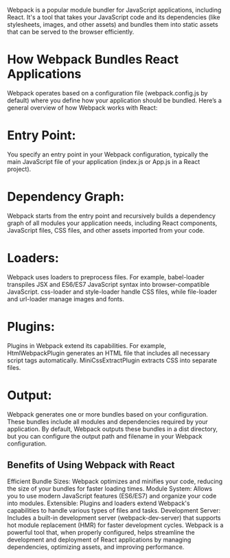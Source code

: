 Webpack is a popular module bundler for JavaScript applications, including React. It's a tool that takes your JavaScript code and its dependencies (like stylesheets, images, and other assets) and bundles them into static assets that can be served to the browser efficiently.

# How Webpack Bundles React Applications

Webpack operates based on a configuration file (webpack.config.js by default) where you define how your application should be bundled. Here’s a general overview of how Webpack works with React:

# Entry Point:

You specify an entry point in your Webpack configuration, typically the main JavaScript file of your application (index.js or App.js in a React project).

# Dependency Graph:

Webpack starts from the entry point and recursively builds a dependency graph of all modules your application needs, including React components, JavaScript files, CSS files, and other assets imported from your code.

# Loaders:

Webpack uses loaders to preprocess files. For example, babel-loader transpiles JSX and ES6/ES7 JavaScript syntax into browser-compatible JavaScript.
css-loader and style-loader handle CSS files, while file-loader and url-loader manage images and fonts.

# Plugins:

Plugins in Webpack extend its capabilities. For example, HtmlWebpackPlugin generates an HTML file that includes all necessary script tags automatically.
MiniCssExtractPlugin extracts CSS into separate files.

# Output:

Webpack generates one or more bundles based on your configuration. These bundles include all modules and dependencies required by your application.
By default, Webpack outputs these bundles in a dist directory, but you can configure the output path and filename in your Webpack configuration.

## Benefits of Using Webpack with React

Efficient Bundle Sizes: Webpack optimizes and minifies your code, reducing the size of your bundles for faster loading times.
Module System: Allows you to use modern JavaScript features (ES6/ES7) and organize your code into modules.
Extensible: Plugins and loaders extend Webpack's capabilities to handle various types of files and tasks.
Development Server: Includes a built-in development server (webpack-dev-server) that supports hot module replacement (HMR) for faster development cycles.
Webpack is a powerful tool that, when properly configured, helps streamline the development and deployment of React applications by managing dependencies, optimizing assets, and improving performance.
